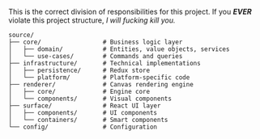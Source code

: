 This is the correct division of responsibilities for this project.
If you **_EVER_** violate this project structure, _I will fucking kill you._

```
source/
├── core/                 # Business logic layer
│   ├── domain/           # Entities, value objects, services
│   └── use-cases/        # Commands and queries
├── infrastructure/       # Technical implementations
│   ├── persistence/      # Redux store
│   └── platform/         # Platform-specific code
├── renderer/             # Canvas rendering engine
│   ├── core/             # Engine core
│   └── components/       # Visual components
├── surface/              # React UI layer
│   ├── components/       # UI components
│   └── containers/       # Smart components
└── config/               # Configuration
```
